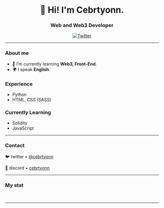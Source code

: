 <div id="header" align="center">
    <h1>👋 Hi! I'm Cebrtyonn.</h1>
    <h3>Web and Web3 Developer</h3>
</div>

<div id="socials" align="center">
  <a href="https://twitter.com/cebrtyonn">
    <img src="https://img.shields.io/badge/Twitter-blue?style=for-the-badge&logo=twitter&logoColor=white" alt="Twitter"/>
  </a>
</div>

---

### About me
- 🌱 I’m currently learning **Web3, Front-End**.
- 🌍 I speak **English**.

### Experience
- Python
- HTML, CSS (SASS)

### Currently Learning
- Solidity
- JavaScript
---

### Contact

🐦 twitter • [@cebrtyonn](https://cebrtyonn/twitter)  

💬 discord • [cebrtyonn](https://cebrtyonn/discord)

---

### My stat

<div id="stat" align="center">
    <img src="https://github-profile-summary-cards.vercel.app/api/cards/profile-details?username=cebrtyonn&theme=github_dark" alt=""/>
    <img src="https://github-profile-summary-cards.vercel.app/api/cards/most-commit-language?username=cebrtyonn&theme=github_dark" alt=""/>
    <img src="https://github-profile-summary-cards.vercel.app/api/cards/stats?username=cebrtyonn&theme=github_dark" alt=""/>
</div>

---

